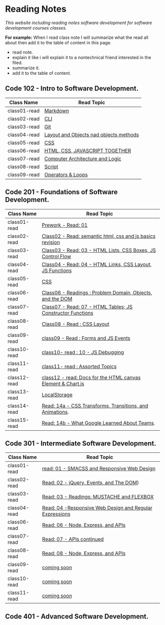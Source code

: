 # Reading Notes
*This website including reading notes software development for software development courses classes.*

**For example:**
 When I read class note I will summarize what the read all about then add it to the table of content in this page.
   * read note.
   * explain it like i will explain it to a nontechnical friend interested in the filed.
   * summarize it.
   * add it to the table of content.

## Code 102 - Intro to Software Development.

  | Class Name   | Read Topic                                                           |
  | ------------ | -------------------------------------------------------------------- |
  | class01-read | [Markdown](reading-notes/lab1-read.md)                               |
  | class02-read | [CLI ](reading-notes/lab2-read.md)                                   |
  | class03-read | [Git](reading-notes/lab3-read.md)                                    |
  | class04-read | [Layout and Objects nad objects methods](reading-notes/lab4-read.md) |
  | class05-read | [CSS](reading-notes/lab5-read.md)                                    |
  | class06-read | [ HTML, CSS, JAVASCRIPT TOGETHER](reading-notes/lab6a-read.md)       |
  | class07-read | [Computer Architecture and Logic](reading-notes/lab6b-read.md)       |
  | class08-read | [Script](reading-notes/lab7-read.md)                                 |
  | class09-read | [Operators & Loops](reading-notes/lab8-read.md)                      |

## Code 201 - Foundations of Software Development.

  | Class Name   | Read Topic                                                                 |
  | ------------ | -------------------------------------------------------------------------- |
  | class01-read | [Prework - Read: 01](prework.md)                                           |
  | class02-read | [Class02 - Read: semantic html, css and js basics revision](class-02.md)   |
  | class03-read | [Class03 - Read: 03 - HTML Lists, CSS Boxes, JS Control Flow](class-03.md) |
  | class04-read | [Class04 - Read: 04 - HTML Links, CSS Layout, JS Functions](class-04.md)   |
  | class05-read | [CSS](reading-notes/lab5-read.md)                                          |
  | class06-read | [Class06 - Readings : Problem Domain, Objects, and the DOM](class-06.md)   |
  | class07-read | [Class07 - Read: 07 - HTML Tables; JS Constructor Functions](class-07.md)  |
  | class08-read | [Class08 - Read : CSS Layout](class-08.md)                                 |
  | class09-read | [class09 - Read : Forms and JS Events](class-09.md)                        |
  | class10-read | [class10- read : 10 - JS Debugging](class-10.md)                           |
  | class11-read | [class11- read : Assorted Topics](class11.md)                              |
  | class12-read | [class12 - read: Docs for the HTML canvas Element & Chart.js](class12.md)  |
  | class13-read | [LocalStorage](class13.md)                                                 |
  | class14-read | [Read: 14a - CSS Transforms, Transitions, and Animations](read-14a.md).    |
  | class15-read | [Read: 14b - What Google Learned About Teams](read-14b.md).                |


## Code 301 - Intermediate Software Development.

  | Class Name   | Read Topic                                                                 |
  | ------------ | -------------------------------------------------------------------------- |
  | class01-read | [read: 01 - SMACSS and Responsive Web Design](301/class-01.md)             |
  | class02-read | [Read: 02 - jQuery, Events, and The DOM](301/class-02.md))                 |
  | class03-read | [Read: 03 - Readings: MUSTACHE and FLEXBOX](301/class-03.md)               |
  | class04-read | [Read: 04 -Responsive Web Design and Regular Expressions](301/class-04.md) |  | class05-read | [Read: 04 - Readings: HEROKU](301/class-05.md) |
  | class06-read | [Read: 06 - Node, Express, and APIs](301/class-06.md)                      |
  | class07-read | [ Read: 07 - APIs continued](301/class-07.md)                              |
  | class08-read | [Read: 08 - Node, Express, and APIs](301/class-08.md)                      |
  | class09-read | [coming soon](301/class-09.md)                                             |
  | class10-read | [coming soon](301/class-10.md)                                             |
  | class11-read | [coming soon](301/class-11.md)                                             |
## Code 401 - Advanced Software Development.